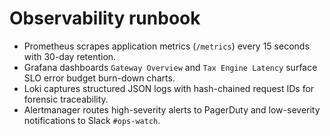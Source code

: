 # Observability runbook

- Prometheus scrapes application metrics (`/metrics`) every 15 seconds with 30-day retention.
- Grafana dashboards `Gateway Overview` and `Tax Engine Latency` surface SLO error budget burn-down charts.
- Loki captures structured JSON logs with hash-chained request IDs for forensic traceability.
- Alertmanager routes high-severity alerts to PagerDuty and low-severity notifications to Slack `#ops-watch`.
